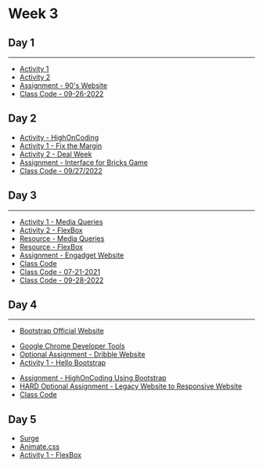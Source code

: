 
# Week 3

## Day 1
---
- [Activity 1](day1/activities/styles.md)
- [Activity 2](day1/activities/apply-styles-list.md)
- [Assignment - 90's Website](day1/assignments/ninty-website.md)
- [Class Code - 09-26-2022](day1/code-downloads/LearnHTML.zip) 

## Day 2 
- [Activity - HighOnCoding](day2/activities/hoc.md)
- [Activity 1 - Fix the Margin](day2/activities/fix-the-margin.md) 
- [Activity 2 - Deal Week](day2/activities/deal-week.md) 
- [Assignment - Interface for Bricks Game](day2/assignments/bricks.md)
- [Class Code - 09/27/2022](day2/code-downloads/LearnPositionMargins.zip) 

## Day 3 
---
- [Activity 1 - Media Queries](day3/activities/media-q.md)
- [Activity 2 - FlexBox](day3/activities/flexbox.md)
- [Resource - Media Queries](https://gist.github.com/gokulkrishh/242e68d1ee94ad05f488)
- [Resource - FlexBox](https://css-tricks.com/snippets/css/a-guide-to-flexbox/)
- [Assignment - Engadget Website](day3/assignments/engadget.md)
- [Class Code](day3/code-downloads/apple-website.zip) 
- [Class Code - 07-21-2021](day3/code-downloads/media-queries.zip) 
- [Class Code - 09-28-2022](https://gist.github.com/azamsharp/568066e201721193a5357c6726ed43d9)

## Day 4 
---
- [Bootstrap Official Website](https://getbootstrap.com/)
<!-- 
- [Sass Official Website](https://sass-lang.com/)
-->
- [Google Chrome Developer Tools](https://developers.google.com/web/tools/chrome-devtools/open)
- [Optional Assignment - Dribble Website](day4/activities/round-robin.md)
- [Activity 1 - Hello Bootstrap](day4/activities/hello-bootstrap.md)
<!-- - 
- [Activity 2 - Engadget Website Using Sass](day4/activities/sass.md)
-->
- [Assignment - HighOnCoding Using Bootstrap](day4/assignments/hoc.md)
- [HARD Optional Assignment - Legacy Website to Responsive Website](day4/assignments/legacy.md)
- [Class Code](day4/code-downloads/intro-sass-bootstrap.zip)

## Day 5 

- [Surge](https://surge.sh/)
- [Animate.css](https://animate.style/)
- [Activity 1 - FlexBox](day5/activities/flex.md)

<!-- - [Activity 2 - Grid](day5/activities/flex.md) -->

